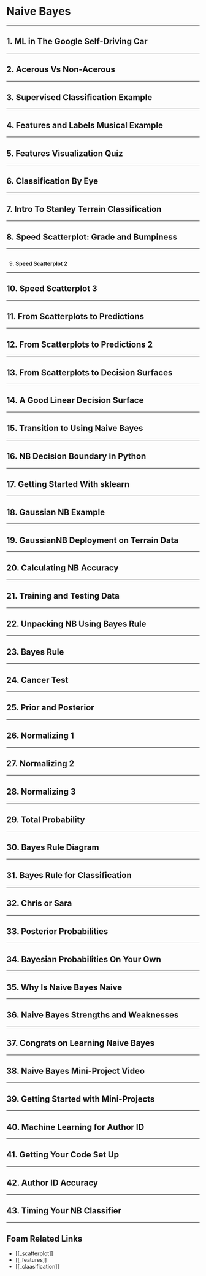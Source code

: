 # Naive Bayes

---

## 1. ML in The Google Self-Driving Car

---

## 2. Acerous Vs Non-Acerous

---

## 3. Supervised Classification Example

---

## 4. Features and Labels Musical Example

---

## 5. Features Visualization Quiz

---

## 6. Classification By Eye

---

## 7. Intro To Stanley Terrain Classification

---

## 8. Speed Scatterplot: Grade and Bumpiness

---

##

9. **Speed Scatterplot 2**

---

## **10. Speed Scatterplot 3**

---

## **11. From Scatterplots to Predictions**

---

## **12. From Scatterplots to Predictions 2**

---

## **13. From Scatterplots to Decision Surfaces**

---

## **14. A Good Linear Decision Surface**

---

## **15. Transition to Using Naive Bayes**

---

## **16. NB Decision Boundary in Python**

---

## **17. Getting Started With sklearn**

---

## **18. Gaussian NB Example**

---

## **19. GaussianNB Deployment on Terrain Data**

---

## **20. Calculating NB Accuracy**

---

## **21. Training and Testing Data**

---

## **22. Unpacking NB Using Bayes Rule**

---

## **23. Bayes Rule**

---

## **24. Cancer Test**

---

## **25. Prior and Posterior**

---

## **26. Normalizing 1**

---

## **27. Normalizing 2**

---

## **28. Normalizing 3**

---

## **29. Total Probability**

---

## **30. Bayes Rule Diagram**

---

## **31. Bayes Rule for Classification**

---

## **32. Chris or Sara**

---

## **33. Posterior Probabilities**

---

## **34. Bayesian Probabilities On Your Own**

---

## **35. Why Is Naive Bayes Naive**

---

## **36. Naive Bayes Strengths and Weaknesses**

---

## **37. Congrats on Learning Naive Bayes**

---

## **38. Naive Bayes Mini-Project Video**

---

## **39. Getting Started with Mini-Projects**

---

## **40. Machine Learning for Author ID**

---

## **41. Getting Your Code Set Up**

---

## **42. Author ID Accuracy**

---

## 43. Timing Your NB Classifier

---

## Foam Related Links

- [[_scatterplot]]
- [[_features]]
- [[_claasification]]
